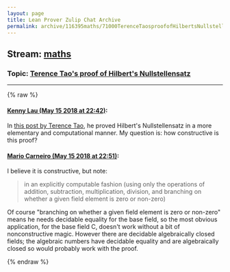 ```yaml
---
layout: page
title: Lean Prover Zulip Chat Archive 
permalink: archive/116395maths/71000TerenceTaosproofofHilbertsNullstellensatz.html
---
```


## Stream: [maths](index.html)
### Topic: [Terence Tao's proof of Hilbert's Nullstellensatz](71000TerenceTaosproofofHilbertsNullstellensatz.html)

---


{% raw %}
#### [ Kenny Lau (May 15 2018 at 22:42)](https://leanprover.zulipchat.com/#narrow/stream/116395-maths/topic/Terence%20Tao%27s%20proof%20of%20Hilbert%27s%20Nullstellensatz/near/126611223):
In [this post by Terence Tao](http://terrytao.wordpress.com/2007/11/26/hilberts-nullstellensatz/), he proved Hilbert's Nullstellensatz in a more elementary and computational manner. My question is: how constructive is this proof?

#### [ Mario Carneiro (May 15 2018 at 22:51)](https://leanprover.zulipchat.com/#narrow/stream/116395-maths/topic/Terence%20Tao%27s%20proof%20of%20Hilbert%27s%20Nullstellensatz/near/126611535):
I believe it is constructive, but note:
> in an explicitly computable fashion (using only the operations of addition, subtraction, multiplication, division, and branching on whether a given field element is zero or non-zero)

Of course "branching on whether a given field element is zero or non-zero" means he needs decidable equality for the base field, so the most obvious application, for the base field C, doesn't work without a bit of nonconstructive magic. However there are decidable algebraically closed fields; the algebraic numbers have decidable equality and are algebraically closed so would probably work with the proof.


{% endraw %}
